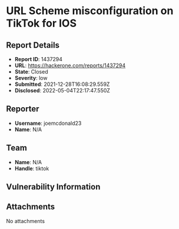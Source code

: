 # URL Scheme misconfiguration on TikTok for IOS

## Report Details
- **Report ID**: 1437294
- **URL**: https://hackerone.com/reports/1437294
- **State**: Closed
- **Severity**: low
- **Submitted**: 2021-12-28T16:08:29.559Z
- **Disclosed**: 2022-05-04T22:17:47.550Z

## Reporter
- **Username**: joemcdonald23
- **Name**: N/A

## Team
- **Name**: N/A
- **Handle**: tiktok

## Vulnerability Information


## Attachments
No attachments
